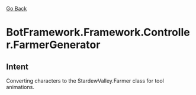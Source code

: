 [Go Back](../../../REFERENCE.md)

# BotFramework.Framework.Controller.FarmerGenerator

## Intent

Converting characters to the StardewValley.Farmer class for tool animations.